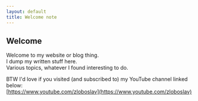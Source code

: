 ```yaml
---
layout: default
title: Welcome note
---
```

## Welcome
Welcome to my website or blog thing.  
I dump my written stuff here.  
Various topics, whatever I found interesting to do.  
  
BTW I'd love if you visited (and subscribed to) my YouTube channel linked below:  
[https://www.youtube.com/zloboslav](https://www.youtube.com/zloboslav)
